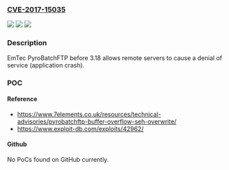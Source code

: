 ### [CVE-2017-15035](https://cve.mitre.org/cgi-bin/cvename.cgi?name=CVE-2017-15035)
![](https://img.shields.io/static/v1?label=Product&message=n%2Fa&color=blue)
![](https://img.shields.io/static/v1?label=Version&message=n%2Fa&color=blue)
![](https://img.shields.io/static/v1?label=Vulnerability&message=n%2Fa&color=brighgreen)

### Description

EmTec PyroBatchFTP before 3.18 allows remote servers to cause a denial of service (application crash).

### POC

#### Reference
- https://www.7elements.co.uk/resources/technical-advisories/pyrobatchftp-buffer-overflow-seh-overwrite/
- https://www.exploit-db.com/exploits/42962/

#### Github
No PoCs found on GitHub currently.

